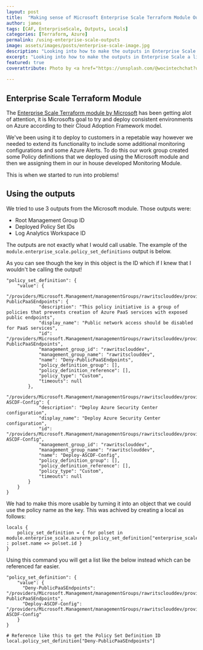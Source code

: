```yaml
---
layout: post
title:  "Making sense of Microsoft Enterprise Scale Terraform Module Outputs"
author: james
tags: [CAF, EnterpriseScale, Outputs, Locals]
categories: [Terraform, Azure]
permalink: /using-enterprise-scale-outputs
image: assets/images/posts/enterprise-scale-image.jpg
description: "Looking into how to make the outputs in Enterprise Scale a little more usable."
excerpt: "Looking into how to make the outputs in Enterprise Scale a little more usable."
featured: true
coverattribute: Photo by <a href="https://unsplash.com/@wocintechchat?utm_source=unsplash&utm_medium=referral&utm_content=creditCopyText">Christina @ wocintechchat.com</a> on <a href="https://unsplash.com/s/photos/microsoft?utm_source=unsplash&utm_medium=referral&utm_content=creditCopyText">Unsplash</a>
  
---
```

## Enterprise Scale Terraform Module

The [Enterprise Scale Terraform module by Microsoft](https://registry.terraform.io/modules/Azure/caf-enterprise-scale/azurerm/latest) has been getting alot of attention, it is Microsofts goal to try and deploy consistent environments on Azure according to their Cloud Adoption Framework model.

We've been using it to deploy to customers in a repetable way however we needed to extend its functionality to include some additional monitoring configurations and some Azure Alerts. To do this our work group created some Policy definitions that we deployed using the Microsoft module and then we assigning them in our in house developed Monitoring Module.

This is when we started to run into problems!

## Using the outputs

We tried to use 3 outputs from the Microsoft module. Those outputs were:

- Root Management Group ID
- Deployed Policy Set IDs
- Log Analytics Workspace ID

The outputs are not exactly what I would call usable. The example of the `module.enterprise_scale.policy_set_definitions` output is below.

As you can see though the key in this object is the ID which if I knew that I wouldn't be calling the output!

```hcl
"policy_set_definition": {
    "value": {
        "/providers/Microsoft.Management/managementGroups/rawritsclouddev/providers/Microsoft.Authorization/policySetDefinitions/Deny-PublicPaaSEndpoints": {
            "description": "This policy initiative is a group of policies that prevents creation of Azure PaaS services with exposed public endpoints",
            "display_name": "Public network access should be disabled for PaaS services",
            "id": "/providers/Microsoft.Management/managementGroups/rawritsclouddev/providers/Microsoft.Authorization/policySetDefinitions/Deny-PublicPaaSEndpoints",
            "management_group_id": "rawritsclouddev",
            "management_group_name": "rawritsclouddev",
            "name": "Deny-PublicPaaSEndpoints",
            "policy_definition_group": [],
            "policy_definition_reference": [],
            "policy_type": "Custom",
            "timeouts": null
        },
        "/providers/Microsoft.Management/managementGroups/rawritsclouddev/providers/Microsoft.Authorization/policySetDefinitions/Deploy-ASCDF-Config": {
            "description": "Deploy Azure Security Center configuration",
            "display_name": "Deploy Azure Security Center configuration",
            "id": "/providers/Microsoft.Management/managementGroups/rawritsclouddev/providers/Microsoft.Authorization/policySetDefinitions/Deploy-ASCDF-Config",
            "management_group_id": "rawritsclouddev",
            "management_group_name": "rawritsclouddev",
            "name": "Deploy-ASCDF-Config",
            "policy_definition_group": [],
            "policy_definition_reference": [],
            "policy_type": "Custom",
            "timeouts": null
        }
    }
}
```

We had to make this more usable by turning it into an object that we could use the policy name as the key. This was achived by creating a local as follows:

```hcl
locals {
    policy_set_definition = { for polset in module.enterprise_scale.azurerm_policy_set_definition["enterprise_scale"] : polset.name => polset.id }
}
```

Using this command you will get a list like the below instead which can be referenced far easier.

```hcl
"policy_set_definition": {
    "value": {
      "Deny-PublicPaaSEndpoints": "/providers/Microsoft.Management/managementGroups/rawritsclouddev/providers/Microsoft.Authorization/policySetDefinitions/Deny-PublicPaaSEndpoints",
      "Deploy-ASCDF-Config": "/providers/Microsoft.Management/managementGroups/rawritsclouddev/providers/Microsoft.Authorization/policySetDefinitions/Deploy-ASCDF-Config"
    }
}

# Reference like this to get the Policy Set Definition ID
local.policy_set_definition["Deny-PublicPaaSEndpoints"]
```
